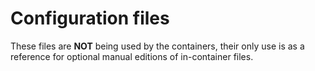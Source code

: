 # Configuration files

These files are **NOT** being used by the containers, their only use is as a reference for optional manual editions
of in-container files.
